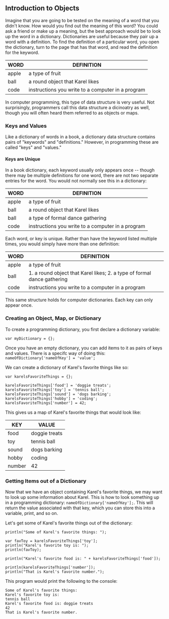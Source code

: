 ## Introduction to Objects

Imagine that you are going to be tested on the meaning of a word that you didn't know. How would you find out the meaning of this word?
You could ask a friend or make up a meaning, but the best approach would be to look up the word in a dictionary.
Dictionaries are useful because they pair up a word with a definition. To find the definition of a particular word, you open
the dictionary, turn to the page that has that word, and read the definition for the keyword.


|WORD | DEFINITION|
|---|---|
|apple | a type of fruit|
|ball |a round object that Karel likes|
|code | instructions you write to a computer in a program|


In computer programming, this type of data structure is very useful. Not surprisingly, programmers call this 
data structure a dicinoatry as well, though you will often heard them referred to as objects or maps.

### Keys and Values
Like a dictionary of words in a book, a dictionary data structure contains pairs of "keywords" and "definitions." However,
in programming these are called "keys" and "values." 

#### Keys are Unique
In a book dictionary, each keyword usually only appears once -- though there may be multiple definitions
for one word, there are not two separate entries for the word. You would not normally see this in a dictionary:

|WORD | DEFINITION|
|---|---|
|apple | a type of fruit|
|ball |a round object that Karel likes|
|ball |a type of formal dance gathering|
|code | instructions you write to a computer in a program|

Each word, or key is unique. Rather than have the keyword listed multiple times, you would simply have more
than one definition:

|WORD | DEFINITION|
|---|---|
|apple | a type of fruit|
|ball |1. a round object that Karel likes; 2. a type of formal dance gathering|
|code | instructions you write to a computer in a program|

This same structure holds for computer dictionaries. Each key can only appear once.

### Creating an Object, Map, or Dictionary
To create a programming dictionary, you first declare a dictionary variable:

```
var myDictionary = {};
```

Once you have an empty dictionary, you can add items to it as pairs of keys and values. There is a specifc way
of doing this: `nameOfDictionary['nameOfKey'] = 'value';`

We can create a dictionary of Karel's favorite things like so:

```
var karelsFavoriteThings = {};

karelsFavoriteThings['food'] = 'doggie treats';
karelsFavoriteThings['toy'] = 'tennis ball';
karelsFavoriteThings['sound'] = 'dogs barking';
karelsFavoriteThings['hobby'] = 'coding';
karelsFavoriteThings['number'] = 42;
```

This gives us a map of Karel's favorite things that would look like:

|KEY | VALUE|
|---|---|
|food | doggie treats|
|toy | tennis ball|
|sound | dogs barking|
|hobby | coding |
|number | 42 |

### Getting Items out of a Dictionary

Now that we have an object containing Karel's favorite things, we may want to look up some information about
Karel. This is how to look something up in a programming dictionary: `nameOfDictionary['nameOfKey'];`. This will return the value associated with that key, which you can store this into a variable, print, and so on.

Let's get some of Karel's favorite things out of the dictionary:

```
println("Some of Karel's favorite things: ");

var favToy = karelsFavoriteThings['toy'];
println("Karel's favorite toy is: ");
println(favToy);

println("Karel's favorite food is: " + karelsFavoriteThings['food']);

println(karelsFavoriteThings['number']);
println("That is Karel's favorite number.");
```

This program would print the following to the console:

```
Some of Karel's favorite things:
Karel's favorite toy is:
tennis ball
Karel's favorite food is: doggie treats
42
That is Karel's favorite number.
```
